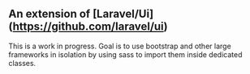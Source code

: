 ## An extension of [Laravel/Ui] (https://github.com/laravel/ui)
This is a work in progress. Goal is to use bootstrap and other large frameworks in isolation
by using sass to import them inside dedicated classes.
